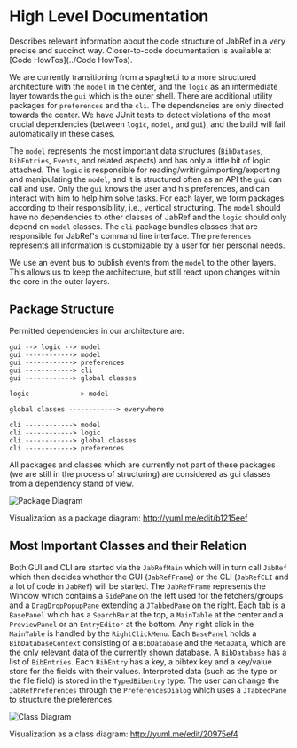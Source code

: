 # High Level Documentation

Describes relevant information about the code structure of JabRef in a very precise and succinct way.
Closer-to-code documentation is available at [Code HowTos](../Code HowTos).

We are currently transitioning from a spaghetti to a more structured architecture with the `model` in the center, and the `logic` as an intermediate layer towards the `gui` which is the outer shell. There are additional utility packages for `preferences` and the `cli`. The dependencies are only directed towards the center. We have JUnit tests to detect violations of the most crucial dependencies (between `logic`, `model`, and `gui`), and the build will fail automatically in these cases.

The `model` represents the most important data structures (`BibDatases`, `BibEntries`, `Events`, and related aspects) and has only a little bit of logic attached. The `logic` is responsible for reading/writing/importing/exporting and manipulating the `model`, and it is structured often as an API the `gui` can call and use. Only the `gui` knows the user and his preferences, and can interact with him to help him solve tasks. For each layer, we form packages according to their responsibility, i.e., vertical structuring. The `model` should have no dependencies to other classes of JabRef and the `logic` should only depend on `model` classes. The `cli` package bundles classes that are responsible for JabRef's command line interface. The `preferences` represents all information is customizable by a user for her personal needs.

We use an event bus to publish events from the `model` to the other layers.
This allows us to keep the architecture, but still react upon changes within the core in the outer layers.


## Package Structure
Permitted dependencies in our architecture are:
```
gui --> logic --> model
gui ------------> model
gui ------------> preferences
gui ------------> cli
gui ------------> global classes

logic ------------> model

global classes ------------> everywhere

cli ------------> model
cli ------------> logic
cli ------------> global classes
cli ------------> preferences
```
All packages and classes which are currently not part of these packages (we are still in the process of structuring) are considered as gui classes from a dependency stand of view.

![Package Diagram](http://yuml.me/b1215eef)

Visualization as a package diagram: http://yuml.me/edit/b1215eef

## Most Important Classes and their Relation

Both GUI and CLI are started via the `JabRefMain` which will in turn call `JabRef` which then decides whether the GUI (`JabRefFrame`) or the CLI (`JabRefCLI` and a lot of code in `JabRef`) will be started. The `JabRefFrame` represents the Window which contains a `SidePane` on the left used for the fetchers/groups and a `DragDropPopupPane` extending a `JTabbedPane` on the right. Each tab is a `BasePanel` which has a `SearchBar` at the top, a `MainTable` at the center and a `PreviewPanel` or an `EntryEditor` at the bottom. Any right click in the `MainTable` is handled by the `RightClickMenu`. Each `BasePanel` holds a `BibDatabaseContext` consisting of a `BibDatabase` and the `MetaData`, which are the only relevant data of the currently shown database. A `BibDatabase` has a list of `BibEntries`. Each `BibEntry` has a key, a bibtex key and a key/value store for the fields with their values. Interpreted data (such as the type or the file field) is stored in the `TypedBibentry` type. The user can change the `JabRefPreferences` through the `PreferencesDialog` which uses a `JTabbedPane` to structure the preferences.

![Class Diagram](http://yuml.me/20975ef4)

Visualization as a class diagram: http://yuml.me/edit/20975ef4